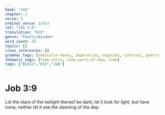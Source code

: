 ```yaml
---
book: "Job"
chapter: 3
verse: 9
ordinal_verse: 12914
ref: "Job 3:9"
translation: "KJV"
genre: "Poetry/Wisdom"
word_count: 26
topics: []
cross_references: []
grammar_tags: [semicolon-heavy, imperative, negation, contrast, poetry-register]
thematic_tags: [time-units, time-parts-of-day, time]
tags: ["Bible","KJV","Job"]
---
```


# Job 3:9

Let the stars of the twilight thereof be dark; let it look for light, but have none; neither let it see the dawning of the day:
